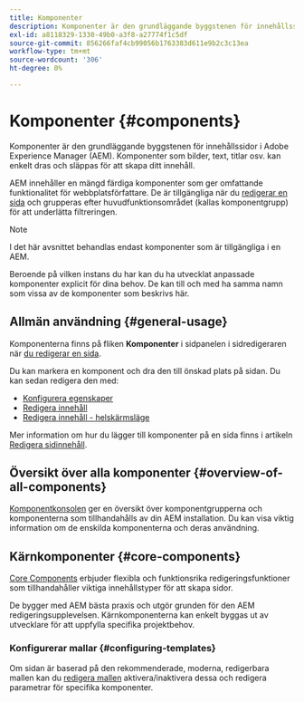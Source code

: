 ```yaml
---
title: Komponenter
description: Komponenter är den grundläggande byggstenen för innehållssidor i AEM
exl-id: a8118329-1330-49b0-a3f8-a27774f1c5df
source-git-commit: 856266faf4cb99056b1763383d611e9b2c3c13ea
workflow-type: tm+mt
source-wordcount: '306'
ht-degree: 0%

---
```


# Komponenter {#components}

Komponenter är den grundläggande byggstenen för innehållssidor i Adobe Experience Manager (AEM). Komponenter som bilder, text, titlar osv. kan enkelt dras och släppas för att skapa ditt innehåll.

AEM innehåller en mängd färdiga komponenter som ger omfattande funktionalitet för webbplatsförfattare. De är tillgängliga när du [redigerar en sida](/help/sites-cloud/authoring/fundamentals/editing-content.md) och grupperas efter huvudfunktionsområdet (kallas komponentgrupp) för att underlätta filtreringen.

>[!NOTE]
>
>I det här avsnittet behandlas endast komponenter som är tillgängliga i en AEM.
>
>Beroende på vilken instans du har kan du ha utvecklat anpassade komponenter explicit för dina behov. De kan till och med ha samma namn som vissa av de komponenter som beskrivs här.

## Allmän användning {#general-usage}

Komponenterna finns på fliken **Komponenter** i sidpanelen i sidredigeraren när [du redigerar en sida](/help/sites-cloud/authoring/fundamentals/editing-content.md).

Du kan markera en komponent och dra den till önskad plats på sidan. Du kan sedan redigera den med:

* [Konfigurera egenskaper](/help/sites-cloud/authoring/fundamentals/page-properties.md)
* [Redigera innehåll](/help/sites-cloud/authoring/fundamentals/editing-content.md)
* [Redigera innehåll - helskärmsläge](/help/sites-cloud/authoring/fundamentals/editing-content.md#edit-content-full-screen-mode)

Mer information om hur du lägger till komponenter på en sida finns i artikeln [Redigera sidinnehåll](/help/sites-cloud/authoring/fundamentals/editing-content.md).

## Översikt över alla komponenter {#overview-of-all-components}

[Komponentkonsolen](/help/sites-cloud/authoring/features/components-console.md) ger en översikt över komponentgrupperna och komponenterna som tillhandahålls av din AEM installation. Du kan visa viktig information om de enskilda komponenterna och deras användning.

## Kärnkomponenter {#core-components}

[Core Components](https://experienceleague.adobe.com/docs/experience-manager-core-components/using/introduction.html) erbjuder flexibla och funktionsrika redigeringsfunktioner som tillhandahåller viktiga innehållstyper för att skapa sidor.

De bygger med AEM bästa praxis och utgör grunden för den AEM redigeringsupplevelsen. Kärnkomponenterna kan enkelt byggas ut av utvecklare för att uppfylla specifika projektbehov.

### Konfigurerar mallar {#configuring-templates}

Om sidan är baserad på den rekommenderade, moderna, redigerbara mallen kan du [redigera mallen](/help/sites-cloud/authoring/features/templates.md) aktivera/inaktivera dessa och redigera parametrar för specifika komponenter.
